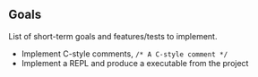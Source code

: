 ## Goals

List of short-term goals and features/tests to implement.

- Implement C-style comments, `/* A C-style comment */`
- Implement a REPL and produce a executable from the project
